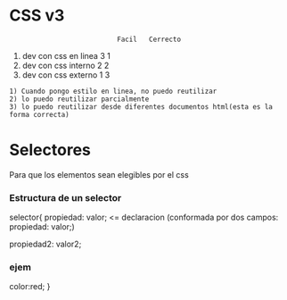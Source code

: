 
# CSS v3
                               Facil   Cerrecto
   1) dev con css en linea       3         1
   2) dev con css interno        2         2
   3) dev con css externo        1         3

    1) Cuando pongo estilo en linea, no puedo reutilizar
    2) lo puedo reutilizar parcialmente
    3) lo puedo reutilizar desde diferentes documentos html(esta es la forma correcta)

# Selectores
Para que los elementos sean elegibles por el css

### Estructura de un selector
selector{
   propiedad: valor;          <= declaracion (conformada por dos campos: propiedad: valor;)
  
  propiedad2: valor2;

  ### ejem
  color:red;
}
  

